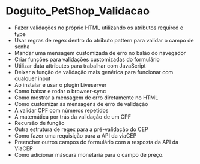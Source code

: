 # Doguito_PetShop_Validacao

- Fazer validações no próprio HTML utilizando os atributos required e type
- Usar regras de regex dentro do atributo pattern para validar o campo de senha
- Mandar uma mensagem customizada de erro no balão do navegador
- Criar funções para validações customizadas do formulário
- Utilizar data attributes para trabalhar com JavaScript
- Deixar a função de validação mais genérica para funcionar com qualquer input 
- Ao instalar e usar o plugin Liveserver
- Como baixar e rodar o browser-sync
- Como mostrar a mensagem de erro diretamente no HTML
- Como customizar as mensagens de erro de validação
- A validar CPF com números repetidos
- A matemática por trás da validação de um CPF
- Recursão de função
- Outra estrutura de regex para a pré-validação do CEP
- Como fazer uma requisição para a API da viaCEP
- Preencher outros campos do formulário com a resposta da API da ViaCEP
- Como adicionar máscara monetária para o campo de preço.